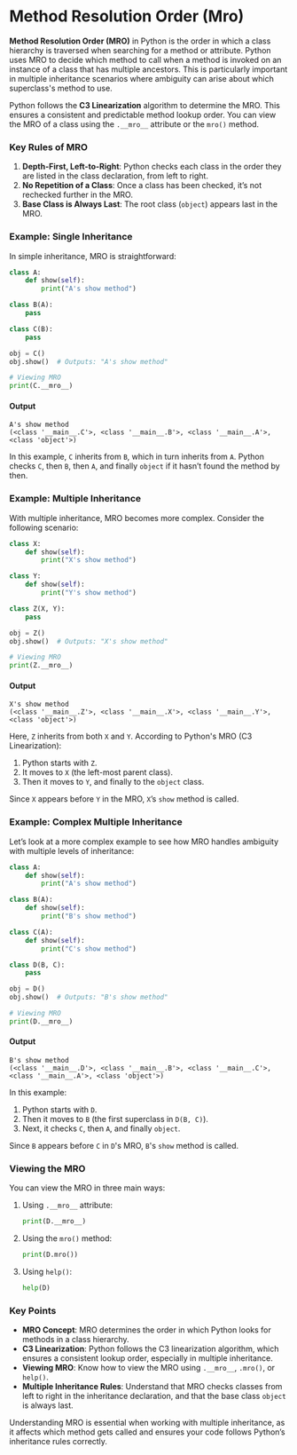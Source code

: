 # Method Resolution Order (Mro)
**Method Resolution Order (MRO)** in Python is the order in which a class hierarchy is traversed when searching for a method or attribute. Python uses MRO to decide which method to call when a method is invoked on an instance of a class that has multiple ancestors. This is particularly important in multiple inheritance scenarios where ambiguity can arise about which superclass's method to use.

Python follows the **C3 Linearization** algorithm to determine the MRO. This ensures a consistent and predictable method lookup order. You can view the MRO of a class using the `.__mro__` attribute or the `mro()` method.

### Key Rules of MRO

1. **Depth-First, Left-to-Right**: Python checks each class in the order they are listed in the class declaration, from left to right.
2. **No Repetition of a Class**: Once a class has been checked, it’s not rechecked further in the MRO.
3. **Base Class is Always Last**: The root class (`object`) appears last in the MRO.

### Example: Single Inheritance

In simple inheritance, MRO is straightforward:

```python
class A:
    def show(self):
        print("A's show method")

class B(A):
    pass

class C(B):
    pass

obj = C()
obj.show()  # Outputs: "A's show method"

# Viewing MRO
print(C.__mro__)
```

#### Output
```
A's show method
(<class '__main__.C'>, <class '__main__.B'>, <class '__main__.A'>, <class 'object'>)
```

In this example, `C` inherits from `B`, which in turn inherits from `A`. Python checks `C`, then `B`, then `A`, and finally `object` if it hasn’t found the method by then.

### Example: Multiple Inheritance

With multiple inheritance, MRO becomes more complex. Consider the following scenario:

```python
class X:
    def show(self):
        print("X's show method")

class Y:
    def show(self):
        print("Y's show method")

class Z(X, Y):
    pass

obj = Z()
obj.show()  # Outputs: "X's show method"

# Viewing MRO
print(Z.__mro__)
```

#### Output
```
X's show method
(<class '__main__.Z'>, <class '__main__.X'>, <class '__main__.Y'>, <class 'object'>)
```

Here, `Z` inherits from both `X` and `Y`. According to Python's MRO (C3 Linearization):
1. Python starts with `Z`.
2. It moves to `X` (the left-most parent class).
3. Then it moves to `Y`, and finally to the `object` class.

Since `X` appears before `Y` in the MRO, `X`’s `show` method is called.

### Example: Complex Multiple Inheritance

Let’s look at a more complex example to see how MRO handles ambiguity with multiple levels of inheritance:

```python
class A:
    def show(self):
        print("A's show method")

class B(A):
    def show(self):
        print("B's show method")

class C(A):
    def show(self):
        print("C's show method")

class D(B, C):
    pass

obj = D()
obj.show()  # Outputs: "B's show method"

# Viewing MRO
print(D.__mro__)
```

#### Output
```
B's show method
(<class '__main__.D'>, <class '__main__.B'>, <class '__main__.C'>, <class '__main__.A'>, <class 'object'>)
```

In this example:
1. Python starts with `D`.
2. Then it moves to `B` (the first superclass in `D(B, C)`).
3. Next, it checks `C`, then `A`, and finally `object`.

Since `B` appears before `C` in `D`'s MRO, `B`'s `show` method is called.

### Viewing the MRO

You can view the MRO in three main ways:
1. Using `.__mro__` attribute:
   ```python
   print(D.__mro__)
   ```

2. Using the `mro()` method:
   ```python
   print(D.mro())
   ```

3. Using `help()`:
   ```python
   help(D)
   ```

### Key Points 

- **MRO Concept**: MRO determines the order in which Python looks for methods in a class hierarchy.
- **C3 Linearization**: Python follows the C3 linearization algorithm, which ensures a consistent lookup order, especially in multiple inheritance.
- **Viewing MRO**: Know how to view the MRO using `.__mro__`, `.mro()`, or `help()`.
- **Multiple Inheritance Rules**: Understand that MRO checks classes from left to right in the inheritance declaration, and that the base class `object` is always last.

Understanding MRO is essential when working with multiple inheritance, as it affects which method gets called and ensures your code follows Python’s inheritance rules correctly.
